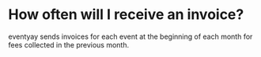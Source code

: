 # How often will I receive an invoice?

eventyay sends invoices for each event at the beginning of each month for fees collected in the previous month.

